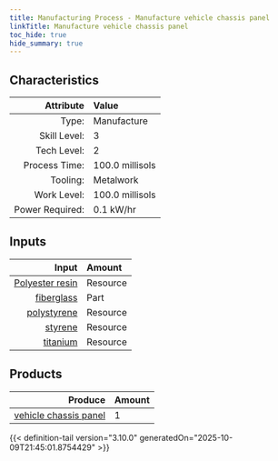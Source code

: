 ```yaml
---
title: Manufacturing Process - Manufacture vehicle chassis panel
linkTitle: Manufacture vehicle chassis panel
toc_hide: true
hide_summary: true
---
```

<!-- This is generated by the MarsSim HelpGenertor, do not edit. -->


## Characteristics

| Attribute      | Value |
|--------:|:------|
|Type:|Manufacture|
|Skill Level:|3|
|Tech Level:|2|
|Process Time:|100.0 millisols|
|Tooling:|Metalwork|
|Work Level:|100.0 millisols|
|Power Required:|0.1 kW/hr|

## Inputs

| Input      | Amount |
|--------:|:------|
|[Polyester resin](/docs/definitions/resource/polyester-resin)|Resource|5.0 kg|
|[fiberglass](/docs/definitions/part/fiberglass)|Part|5|
|[polystyrene](/docs/definitions/resource/polystyrene)|Resource|5.0 kg|
|[styrene](/docs/definitions/resource/styrene)|Resource|5.0 kg|
|[titanium](/docs/definitions/resource/titanium)|Resource|0.5 kg|

## Products


| Produce      | Amount |
|--------:|:------|
|[vehicle chassis panel](/docs/definitions/part/vehicle-chassis-panel)|1|



{{< definition-tail version="3.10.0" generatedOn="2025-10-09T21:45:01.8754429" >}}



